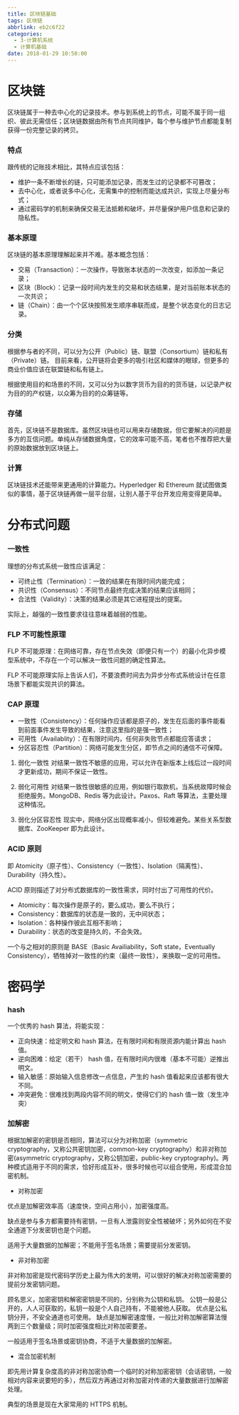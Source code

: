 ```yaml
---
title: 区块链基础
tags: 区块链
abbrlink: eb2c6f22
categories:
  - 3-计算机系统
  - 计算机基础
date: 2018-01-29 10:50:00
---
```


# 区块链

区块链属于一种去中心化的记录技术。参与到系统上的节点，可能不属于同一组织、彼此无需信任；区块链数据由所有节点共同维护，每个参与维护节点都能复制获得一份完整记录的拷贝。

### 特点
跟传统的记账技术相比，其特点应该包括：

* 维护一条不断增长的链，只可能添加记录，而发生过的记录都不可篡改；
* 去中心化，或者说多中心化，无需集中的控制而能达成共识，实现上尽量分布式；
* 通过密码学的机制来确保交易无法抵赖和破坏，并尽量保护用户信息和记录的隐私性。


### 基本原理
区块链的基本原理理解起来并不难。基本概念包括：

* 交易（Transaction）：一次操作，导致账本状态的一次改变，如添加一条记录；
* 区块（Block）：记录一段时间内发生的交易和状态结果，是对当前账本状态的一次共识；
* 链（Chain）：由一个个区块按照发生顺序串联而成，是整个状态变化的日志记录。
<!-- more -->

### 分类
根据参与者的不同，可以分为公开（Public）链、联盟（Consortium）链和私有（Private）链。
目前来看，公开链将会更多的吸引社区和媒体的眼球，但更多的商业价值应该在联盟链和私有链上。

根据使用目的和场景的不同，又可以分为以数字货币为目的的货币链，以记录产权为目的的产权链，以众筹为目的的众筹链等。

### 存储
首先，区块链不是数据库。虽然区块链也可以用来存储数据，但它要解决的问题是多方的互信问题。单纯从存储数据角度，它的效率可能不高，笔者也不推荐把大量的原始数据放到区块链上。

### 计算
区块链技术还能带来更通用的计算能力。Hyperledger 和 Ethereum 就试图做类似的事情，基于区块链再做一层平台层，让别人基于平台开发应用变得更简单。




# 分布式问题

### 一致性

理想的分布式系统一致性应该满足：

* 可终止性（Termination）：一致的结果在有限时间内能完成；
* 共识性（Consensus）：不同节点最终完成决策的结果应该相同；
* 合法性（Validity）：决策的结果必须是其它进程提出的提案。


实际上，越强的一致性要求往往意味着越弱的性能。


### FLP 不可能性原理

FLP 不可能原理：在网络可靠，存在节点失效（即便只有一个）的最小化异步模型系统中，不存在一个可以解决一致性问题的确定性算法。

FLP 不可能原理实际上告诉人们，不要浪费时间去为异步分布式系统设计在任意场景下都能实现共识的算法。


### CAP 原理

* 一致性（Consistency）：任何操作应该都是原子的，发生在后面的事件能看到前面事件发生导致的结果，注意这里指的是强一致性；
* 可用性（Availablity）：在有限时间内，任何非失败节点都能应答请求；
* 分区容忍性（Partition）：网络可能发生分区，即节点之间的通信不可保障。

1. 弱化一致性  对结果一致性不敏感的应用，可以允许在新版本上线后过一段时间才更新成功，期间不保证一致性。

2. 弱化可用性  对结果一致性很敏感的应用，例如银行取款机，当系统故障时候会拒绝服务。MongoDB、Redis 等为此设计。Paxos、Raft 等算法，主要处理这种情况。

3. 弱化分区容忍性  现实中，网络分区出现概率减小，但较难避免。某些关系型数据库、ZooKeeper 即为此设计。


### ACID 原则


即 Atomicity（原子性）、Consistency（一致性）、Isolation（隔离性）、Durability（持久性）。

ACID 原则描述了对分布式数据库的一致性需求，同时付出了可用性的代价。

* Atomicity：每次操作是原子的，要么成功，要么不执行；
* Consistency：数据库的状态是一致的，无中间状态；
* Isolation：各种操作彼此互相不影响；
* Durability：状态的改变是持久的，不会失效。

一个与之相对的原则是 BASE（Basic Availiability，Soft state，Eventually Consistency），牺牲掉对一致性的约束（最终一致性），来换取一定的可用性。


# 密码学


### hash

一个优秀的 hash 算法，将能实现：

* 正向快速：给定明文和 hash 算法，在有限时间和有限资源内能计算出 hash 值。
* 逆向困难：给定（若干） hash 值，在有限时间内很难（基本不可能）逆推出明文。
* 输入敏感：原始输入信息修改一点信息，产生的 hash 值看起来应该都有很大不同。
* 冲突避免：很难找到两段内容不同的明文，使得它们的 hash 值一致（发生冲突）



### 加解密

根据加解密的密钥是否相同，算法可以分为对称加密（symmetric cryptography，又称公共密钥加密，common-key cryptography）和非对称加密(asymmetric cryptography，又称公钥加密，public-key cryptography)。两种模式适用于不同的需求，恰好形成互补，很多时候也可以组合使用，形成混合加密机制。


* 对称加密

优点是加解密效率高（速度快，空间占用小），加密强度高。

缺点是参与多方都需要持有密钥，一旦有人泄露则安全性被破坏；另外如何在不安全通道下分发密钥也是个问题。

适用于大量数据的加解密；不能用于签名场景；需要提前分发密钥。

* 非对称加密

非对称加密是现代密码学历史上最为伟大的发明，可以很好的解决对称加密需要的提前分发密钥问题。

顾名思义，加密密钥和解密密钥是不同的，分别称为公钥和私钥。
公钥一般是公开的，人人可获取的，私钥一般是个人自己持有，不能被他人获取。
优点是公私钥分开，不安全通道也可使用。
缺点是加解密速度慢，一般比对称加解密算法慢两到三个数量级；同时加密强度相比对称加密要差。

一般适用于签名场景或密钥协商，不适于大量数据的加解密。

* 混合加密机制

即先用计算复杂度高的非对称加密协商一个临时的对称加密密钥（会话密钥，一般相对内容来说要短的多），然后双方再通过对称加密对传递的大量数据进行加解密处理。

典型的场景是现在大家常用的 HTTPS 机制。



